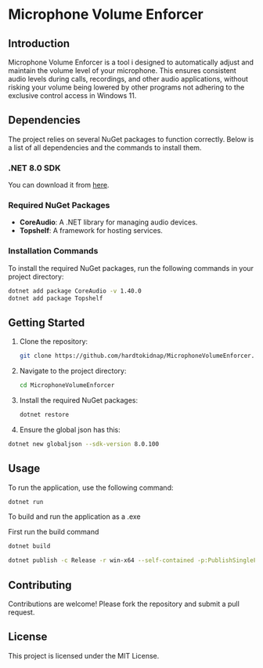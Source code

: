 # Microphone Volume Enforcer

## Introduction
Microphone Volume Enforcer is a tool i designed to automatically adjust and maintain the volume level of your microphone. This ensures consistent audio levels during calls, recordings, and other audio applications, without risking your volume being lowered by other programs not adhering to the exclusive control access in Windows 11.

## Dependencies
The project relies on several NuGet packages to function correctly. Below is a list of all dependencies and the commands to install them.

### .NET 8.0 SDK
You can download it from [here](https://dotnet.microsoft.com/en-us/download/dotnet/8.0).

### Required NuGet Packages
- **CoreAudio**: A .NET library for managing audio devices.
- **Topshelf**: A framework for hosting services.

### Installation Commands
To install the required NuGet packages, run the following commands in your project directory:

```sh
dotnet add package CoreAudio -v 1.40.0
dotnet add package Topshelf
```

## Getting Started
1. Clone the repository:
    ```sh
    git clone https://github.com/hardtokidnap/MicrophoneVolumeEnforcer.git
    ```
2. Navigate to the project directory:
    ```sh
    cd MicrophoneVolumeEnforcer
    ```
3. Install the required NuGet packages:
    ```sh
    dotnet restore
    ```
4. Ensure the global json has this:
```sh
dotnet new globaljson --sdk-version 8.0.100
```

## Usage
To run the application, use the following command:
```sh
dotnet run
```
To build and run the application as a .exe

First run the build command
```sh
dotnet build
```
```sh
dotnet publish -c Release -r win-x64 --self-contained -p:PublishSingleFile=true --output ./publish
```

## Contributing
Contributions are welcome! Please fork the repository and submit a pull request.

## License
This project is licensed under the MIT License.
